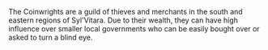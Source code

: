 The Coinwrights are a guild of thieves and merchants in the south and eastern regions of Syl'Vitara. Due to their wealth, they can have high influence over smaller local governments who can be easily bought over or asked to turn a blind eye.